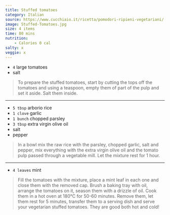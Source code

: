 ```yaml
---
title: Stuffed tomatoes
category: Italian
source: https://www.cucchiaio.it/ricetta/pomodori-ripieni-vegetariani/
image: Stuffed-Tomatoes.jpg
size: 4 items
time: 80 mins
nutrition:
	- Calories 0 cal
salty: x
veggie: x
---
```


* `4` large tomatoes
* salt

> To prepare the stuffed tomatoes, start by cutting the tops off the tomatoes and using a teaspoon, empty them of part of the pulp and set it aside. Salt them inside.

---

* `5 tbsp` arborio rice
* `1 clove` garlic
* `1 bunch` chopped parsley
* `3 tbsp` extra virgin olive oil
* salt
* pepper

> In a bowl mix the raw rice with the parsley, chopped garlic, salt and pepper, mix everything with the extra virgin olive oil and the tomato pulp passed through a vegetable mill. Let the mixture rest for 1 hour.

---

* `4 leaves` mint
  
> Fill the tomatoes with the mixture, place a mint leaf in each one and close them with the removed cap. Brush a baking tray with oil, arrange the tomatoes on it, season them with a drizzle of oil. Cook them in a hot oven at 180°C for 50-60 minutes. Remove them, let them rest for 5 minutes, transfer them to a serving dish and serve your vegetarian stuffed tomatoes. They are good both hot and cold!
